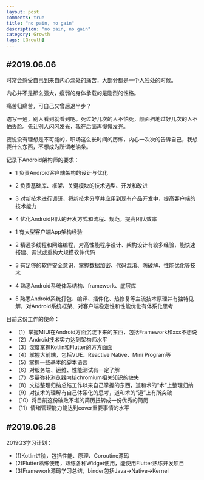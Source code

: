 ```yaml
---
layout: post
comments: true
title: "no pain, no gain"
description: "no pain, no gain"
category: Growth
tags: [Growth]
---
```


## #2019.06.06

时常会感受自己到来自内心深处的痛苦，大部分都是一个人独处的时候。

内心并不是那么强大，瘦弱的身体承载的是刚烈的性格。

痛苦归痛苦，可自己又曾后退半步？

<!--more-->

瞎写一通，别人看到就看到吧。死过好几次的人不怕死，颜面扫地过好几次的人不怕丢脸。先让别人闪闪发光，我在后面再慢慢发光。

要说没有理想是不可能的，职场这么长时间的历练，内心一次次的告诉自己，我想要什么东西，不想成为所谓老油条。

记录下Android架构师的要求：            		
- 1 负责Android客户端架构的设计与优化            		
- 2 负责基础库、框架、关键模块的技术选型、开发和改进            		
- 3 对新技术进行调研，将新技术分享并应用到现有产品开发中，提高客户端的技术能力            		
- 4 优化Android团队的开发方式和流程、规范，提高团队效率            		

- 1 有大型客户端App架构经验        		
- 2 精通多线程和网络编程，对高性能程序设计、架构设计有较多经验，能快速搭建、调试或重构大规模软件代码        		
- 3 有足够的软件安全意识，掌握数据加密、代码混淆、防破解、性能优化等技术        		
- 4 熟悉Android系统体系结构、framework、底层库        		
- 5 熟悉Android系统打包、编译、插件化、热修复等主流技术原理并有独特见解，对Android系统框架、对客户端稳定性和性能优化有体系化思考        		

目前这份工作的使命：        		
- （1）掌握MIUI在Android方面沉淀下来的东西，包括Framework和xxx不想说            	  
- （2）Android技术实力达到架构师水平            		
- （3）深度掌握Kotlin和Flutter的方方面面            
- （4）掌握大前端，包括VUE、Reactive Native、Mini Program等        		
- （5）掌握一些基本的脚本语言        	    	
- （6）对服务端、运维、性能测试有一定了解            		
- （7）尽量弥补浏览器内核chromium相关知识的缺失            		
- （8）文档整理归纳总结工作以来自己掌握的东西，道和术的“术”上整理归纳                		
- （9）对技术的理解有自己体系化的思考，道和术的“道”上有所突破                            		
- （10）将目前这份破败不堪的简历扭转成一份优秀的简历          
- （11）情绪管理能力能达到cover重要事情的水平

## #2019.06.28

2019Q3学习计划：          
- (1)Kotlin进阶，包括性能、原理、Coroutine源码
- (2)Flutter熟练使用，熟练各种Widget使用，能使用Flutter熟练开发项目
- (3)Framework源码学习总结，binder包括Java->Native->Kernel